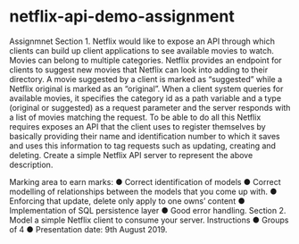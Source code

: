 # netflix-api-demo-assignment
Assignmnet 
Section 1.
Netflix would like to expose an API through which clients can build up client applications to see
available movies to watch. Movies can belong to multiple categories. Netflix provides an
endpoint for clients to suggest new movies that Netflix can look into adding to their directory. A
movie suggested by a client is marked as “suggested” while a Netflix original is marked as an
“original”. When a client system queries for available movies, it specifies the category id as a
path variable and a type (original or suggested) as a request parameter and the server
responds with a list of movies matching the request. To be able to do all this Netflix requires
exposes an API that the client uses to register themselves by basically providing their name and
identification number to which it saves and uses this information to tag requests such as
updating, creating and deleting.
Create a simple Netflix API server to represent the above description.

Marking area to earn marks:
● Correct identification of models
● Correct modelling of relationships between the models that you come up with.
● Enforcing that update, delete only apply to one owns’ content
● Implementation of SQL persistence layer
● Good error handling.
Section 2.
Model a simple Netflix client to consume your server.
Instructions
● Groups of 4
● Presentation date: 9th August 2019.

